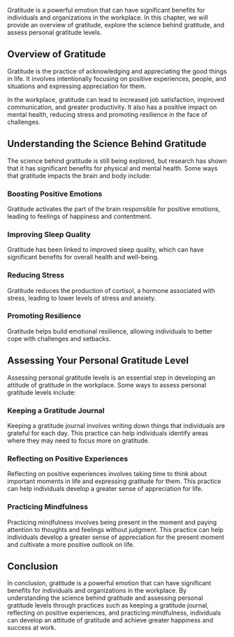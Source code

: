 
Gratitude is a powerful emotion that can have significant benefits for individuals and organizations in the workplace. In this chapter, we will provide an overview of gratitude, explore the science behind gratitude, and assess personal gratitude levels.

Overview of Gratitude
---------------------

Gratitude is the practice of acknowledging and appreciating the good things in life. It involves intentionally focusing on positive experiences, people, and situations and expressing appreciation for them.

In the workplace, gratitude can lead to increased job satisfaction, improved communication, and greater productivity. It also has a positive impact on mental health, reducing stress and promoting resilience in the face of challenges.

Understanding the Science Behind Gratitude
------------------------------------------

The science behind gratitude is still being explored, but research has shown that it has significant benefits for physical and mental health. Some ways that gratitude impacts the brain and body include:

### Boosting Positive Emotions

Gratitude activates the part of the brain responsible for positive emotions, leading to feelings of happiness and contentment.

### Improving Sleep Quality

Gratitude has been linked to improved sleep quality, which can have significant benefits for overall health and well-being.

### Reducing Stress

Gratitude reduces the production of cortisol, a hormone associated with stress, leading to lower levels of stress and anxiety.

### Promoting Resilience

Gratitude helps build emotional resilience, allowing individuals to better cope with challenges and setbacks.

Assessing Your Personal Gratitude Level
---------------------------------------

Assessing personal gratitude levels is an essential step in developing an attitude of gratitude in the workplace. Some ways to assess personal gratitude levels include:

### Keeping a Gratitude Journal

Keeping a gratitude journal involves writing down things that individuals are grateful for each day. This practice can help individuals identify areas where they may need to focus more on gratitude.

### Reflecting on Positive Experiences

Reflecting on positive experiences involves taking time to think about important moments in life and expressing gratitude for them. This practice can help individuals develop a greater sense of appreciation for life.

### Practicing Mindfulness

Practicing mindfulness involves being present in the moment and paying attention to thoughts and feelings without judgment. This practice can help individuals develop a greater sense of appreciation for the present moment and cultivate a more positive outlook on life.

Conclusion
----------

In conclusion, gratitude is a powerful emotion that can have significant benefits for individuals and organizations in the workplace. By understanding the science behind gratitude and assessing personal gratitude levels through practices such as keeping a gratitude journal, reflecting on positive experiences, and practicing mindfulness, individuals can develop an attitude of gratitude and achieve greater happiness and success at work.
